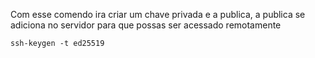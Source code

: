 
Com esse comendo ira criar um chave privada e a publica, a publica se adiciona no servidor para que possas ser acessado remotamente

```ssh-keygen -t ed25519```
